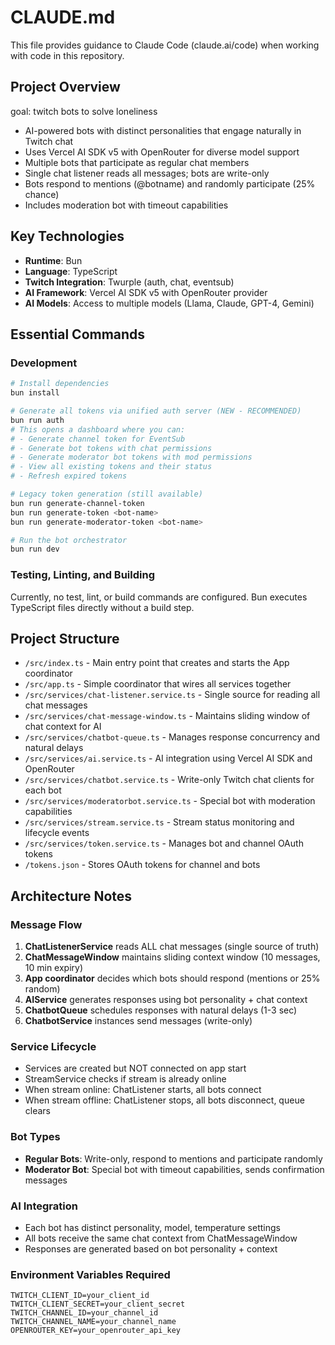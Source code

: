 # CLAUDE.md

This file provides guidance to Claude Code (claude.ai/code) when working with code in this repository.

## Project Overview

goal: twitch bots to solve loneliness

- AI-powered bots with distinct personalities that engage naturally in Twitch chat
- Uses Vercel AI SDK v5 with OpenRouter for diverse model support
- Multiple bots that participate as regular chat members
- Single chat listener reads all messages; bots are write-only
- Bots respond to mentions (@botname) and randomly participate (25% chance)
- Includes moderation bot with timeout capabilities

## Key Technologies

- **Runtime**: Bun
- **Language**: TypeScript
- **Twitch Integration**: Twurple (auth, chat, eventsub)
- **AI Framework**: Vercel AI SDK v5 with OpenRouter provider
- **AI Models**: Access to multiple models (Llama, Claude, GPT-4, Gemini)

## Essential Commands

### Development

```bash
# Install dependencies
bun install

# Generate all tokens via unified auth server (NEW - RECOMMENDED)
bun run auth
# This opens a dashboard where you can:
# - Generate channel token for EventSub
# - Generate bot tokens with chat permissions
# - Generate moderator bot tokens with mod permissions
# - View all existing tokens and their status
# - Refresh expired tokens

# Legacy token generation (still available)
bun run generate-channel-token
bun run generate-token <bot-name>
bun run generate-moderator-token <bot-name>

# Run the bot orchestrator
bun run dev
```

### Testing, Linting, and Building

Currently, no test, lint, or build commands are configured. Bun executes TypeScript files directly without a build step.

## Project Structure

- `/src/index.ts` - Main entry point that creates and starts the App coordinator
- `/src/app.ts` - Simple coordinator that wires all services together
- `/src/services/chat-listener.service.ts` - Single source for reading all chat messages
- `/src/services/chat-message-window.ts` - Maintains sliding window of chat context for AI
- `/src/services/chatbot-queue.ts` - Manages response concurrency and natural delays
- `/src/services/ai.service.ts` - AI integration using Vercel AI SDK and OpenRouter
- `/src/services/chatbot.service.ts` - Write-only Twitch chat clients for each bot
- `/src/services/moderatorbot.service.ts` - Special bot with moderation capabilities
- `/src/services/stream.service.ts` - Stream status monitoring and lifecycle events
- `/src/services/token.service.ts` - Manages bot and channel OAuth tokens
- `/tokens.json` - Stores OAuth tokens for channel and bots

## Architecture Notes

### Message Flow

1. **ChatListenerService** reads ALL chat messages (single source of truth)
2. **ChatMessageWindow** maintains sliding context window (10 messages, 10 min expiry)
3. **App coordinator** decides which bots should respond (mentions or 25% random)
4. **AIService** generates responses using bot personality + chat context
5. **ChatbotQueue** schedules responses with natural delays (1-3 sec)
6. **ChatbotService** instances send messages (write-only)

### Service Lifecycle

- Services are created but NOT connected on app start
- StreamService checks if stream is already online
- When stream online: ChatListener starts, all bots connect
- When stream offline: ChatListener stops, all bots disconnect, queue clears

### Bot Types

- **Regular Bots**: Write-only, respond to mentions and participate randomly
- **Moderator Bot**: Special bot with timeout capabilities, sends confirmation messages

### AI Integration

- Each bot has distinct personality, model, temperature settings
- All bots receive the same chat context from ChatMessageWindow
- Responses are generated based on bot personality + context

### Environment Variables Required

```
TWITCH_CLIENT_ID=your_client_id
TWITCH_CLIENT_SECRET=your_client_secret
TWITCH_CHANNEL_ID=your_channel_id
TWITCH_CHANNEL_NAME=your_channel_name
OPENROUTER_KEY=your_openrouter_api_key
```
